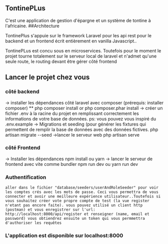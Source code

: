 ## TontinePLus

C'est une application de gestion d'épargne et un système de tontine à l'africaine.
##Architecture 

TontinePlus s'appuie sur le framework Laravel pour les api rest pour le backend
et un frontend écrit entièrement en vanilla Javascript..

TontinePLus est concu sous en microservices. Toutefois pour le moment le projet tourne totalement sur le serveur local de laravel et n'admet qu'une seule route, le routing devant être gérer côté frontend


## Lancer le projet chez vous

### côté backend ###

-> installer les dépendances côté laravel avec composer (prérequis: installer composer)
        ** php composer install or php composer.phar install
-> créer un fichier .env à la racine du projet en remplissant correctement les informations de votre base de données.
        ps: vous pouvez vous inspiré du .env.example
-> Migrations et seeding (pour générer les fixtures qui permettent de remplir la base de données avec des données fictives.
        php artisan migrate --seed
->lancer le serveur web
    php artisan serve
    
### côté Frontend #### 

-> Installer les dépendances 
    npm install ou yarn 
-> lancer le serveur de frontend avec vite comme bundler
    npm run dev ou yarn run dev

### Authentification 

    aller dans le fichier "database/seeders/userAndRoleSeeder" pour voir les comptes crés avec les mots de passe. Ceci vous permettra de vous connecter et avoir une meilleure expérience utilisateur..Toutefois si vous souhaitez créer vote propre compte de test (la vue register n'etant pas encore faite). vous pouvez utilisé un client http (postman) et vous enregistrer sur l'url: http://localhost:8000/api/register et renseigner (name, email et password) vous obtiendrez ensuite un token qui vous permmettra d'authoriser les requêtes 
    
### L'application est disponible sur localhost:8000
